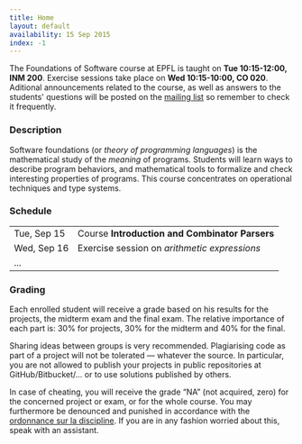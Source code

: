 ```yaml
---
title: Home
layout: default
availability: 15 Sep 2015
index: -1
---
```


The Foundations of Software course at EPFL is taught on **Tue 10:15-12:00, INM 200**.
Exercise sessions take place on **Wed 10:15-10:00, CO 020**.
Aditional announcements related to the course, as well as answers to the students' questions
will be posted on the [mailing list](https://groups.google.com/forum/#!forum/fos2015) so remember to check it frequently.

### Description

Software foundations (or *theory of programming languages*) is the mathematical study of the *meaning* of programs. Students will learn ways to describe program behaviors, and mathematical tools to formalize and check interesting properties of programs. This course concentrates on operational techniques and type systems.

### Schedule

|             |                                                         |
|-------------|---------------------------------------------------------|
| Tue, Sep 15 | Course **Introduction and Combinator Parsers**          |
| Wed, Sep 16 | Exercise session on *arithmetic expressions*            |
| ...         |                                                         |

### Grading

Each enrolled student will receive a grade based on his results for the projects, the midterm exam and the final exam. The relative importance of each part is: 30% for projects, 30% for the midterm and 40% for the final.

Sharing ideas between groups is very recommended. Plagiarising code as part of a project will not be tolerated — whatever the source. In particular, you are not allowed to publish your projects in public repositories at GitHub/Bitbucket/... or to use solutions published by others.

In case of cheating, you will receive the grade “NA” (not acquired, zero) for the concerned project or exam, or for the whole course. You may furthermore be denounced and punished in accordance with the [ordonnance sur la discipline](http://www.admin.ch/ch/f/rs/4/414.138.2.fr.pdf). If you are in any fashion worried about this, speak with an assistant.